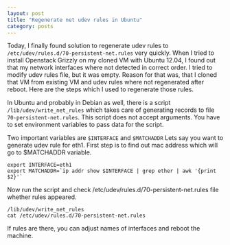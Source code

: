 ```yaml
---
layout: post
title: "Regenerate net udev rules in Ubuntu"
category: posts
---
```


Today, I finally found solution to regenerate udev rules to `/etc/udev/rules.d/70-persistent-net.rules` very quickly.
When I tried to install Openstack Grizzly on my cloned VM with Ubuntu 12.04, I found out that my network interfaces where not detected in correct order. I tried to modify udev rules file, but it was empty. Reason for that was, that I cloned that VM from existing VM and udev rules where not regenerated after reboot. Here are the steps which I used to regenerate those rules.

In Ubuntu and probably in Debian as well, there is a script `/lib/udev/write_net_rules` which takes care of generating records to file `70-persistent-net.rules`.
This script does not accept arguments. You have to set 
environment variables to pass data for the script.

Two important variables are `$INTERFACE` and `$MATCHADDR`
Lets say you want to generate udev rule for eth1. First step is to find out mac address which will go to $MATCHADDR variable.

    export INTERFACE=eth1
    export MATCHADDR=`ip addr show $INTERFACE | grep ether | awk '{print $2}'`

Now run the script and check /etc/udev/rules.d/70-persistent-net.rules file whether rules appeared.

    /lib/udev/write_net_rules
    cat /etc/udev/rules.d/70-persistent-net.rules

If rules are there, you can adjust names of interfaces and reboot the machine.
  
